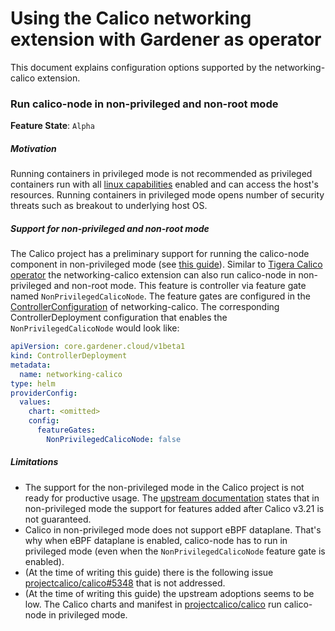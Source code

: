 # Using the Calico networking extension with Gardener as operator

This document explains configuration options supported by the networking-calico extension.

### Run calico-node in non-privileged and non-root mode

**Feature State**: `Alpha`

##### Motivation

Running containers in privileged mode is not recommended as privileged containers run with all [linux capabilities](https://man7.org/linux/man-pages/man7/capabilities.7.html) enabled and can access the host's resources. Running containers in privileged mode opens number of security threats such as breakout to underlying host OS.

##### Support for non-privileged and non-root mode

The Calico project has a preliminary support for running the calico-node component in non-privileged mode (see [this guide](https://projectcalico.docs.tigera.io/security/non-privileged)). Similar to [Tigera Calico operator](https://github.com/tigera/operator) the networking-calico extension can also run calico-node in non-privileged and non-root mode. This feature is controller via feature gate named `NonPrivilegedCalicoNode`. The feature gates are configured in the [ControllerConfiguration](../../example/00-componentconfig.yaml) of networking-calico. The corresponding ControllerDeployment configuration that enables the `NonPrivilegedCalicoNode` would look like:

```yaml
apiVersion: core.gardener.cloud/v1beta1
kind: ControllerDeployment
metadata:
  name: networking-calico
type: helm
providerConfig:
  values:
    chart: <omitted>
    config:
      featureGates:
        NonPrivilegedCalicoNode: false
```

##### Limitations

- The support for the non-privileged mode in the Calico project is not ready for productive usage. The [upstream documentation](https://projectcalico.docs.tigera.io/security/non-privileged) states that in non-privileged mode the support for features added after Calico v3.21 is not guaranteed.
- Calico in non-privileged mode does not support eBPF dataplane. That's why when eBPF dataplane is enabled, calico-node has to run in privileged mode (even when the `NonPrivilegedCalicoNode` feature gate is enabled).
- (At the time of writing this guide) there is the following issue [projectcalico/calico#5348](https://github.com/projectcalico/calico/issues/5348) that is not addressed.
- (At the time of writing this guide) the upstream adoptions seems to be low. The Calico charts and manifest in [projectcalico/calico](https://github.com/projectcalico/calico) run calico-node in privileged mode.
